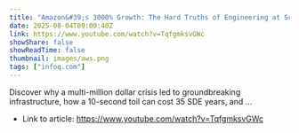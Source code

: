 ```yaml
---
title: "Amazon&#39;s 3000% Growth: The Hard Truths of Engineering at Scale"
date: 2025-08-04T09:00:40Z
link: https://www.youtube.com/watch?v=TqfgmksvGWc
showShare: false
showReadTime: false
thumbnail: images/aws.png
tags: ["infoq.com"]
---
```

Discover why a multi-million dollar crisis led to groundbreaking infrastructure, how a 10-second toil can cost 35 SDE years, and ...

- Link to article: https://www.youtube.com/watch?v=TqfgmksvGWc